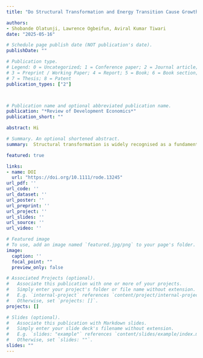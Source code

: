 ```yaml
---
title: "Do Structural Transformation and Energy Transition Cause Growth?"

authors:
- Shobande Olatunji, Lawrence Ogbeifun, Aviral Kumar Tiwari
date: "2025-05-16"

# Schedule page publish date (NOT publication's date).
publishDate: ""

# Publication type.
# Legend: 0 = Uncategorized; 1 = Conference paper; 2 = Journal article;
# 3 = Preprint / Working Paper; 4 = Report; 5 = Book; 6 = Book section;
# 7 = Thesis; 8 = Patent
publication_types: ["2"]



# Publication name and optional abbreviated publication name.
publication: "*Review of Development Economics*"
publication_short: ""

abstract: Hi

# Summary. An optional shortened abstract.
summary:  Structural transformation is widely recognised as a fundamental driver of sustained economic growth. However, the existing literature on this process remains fragmented and inconclusive, preventing a clear understanding of its underlying dynamics. This knowledge gap is further compounded by the urgent need to address the climate crisis while managing the transition to a net-zero energy future. The stakes have never been higher: without a clear understanding of how structural transformation interacts with broader economic and environmental shifts, policymakers risk pursuing strategies that fail to address the interconnected challenges of economic development and sustainability. This paper makes three key contributions. First, it examines the role of structural transformation and the energy transition in driving economic growth within the OECD from 2000 to 2022. Second, it proposes strategies for harnessing high-performing sectors to promote growth without compromising sustainability. Third, it highlights the critical importance of addressing endogeneity to improve growth predictability and policy formulation. The empirical strategy employs second-generation time-series methods in combination with dynamic econometric analysis. At the aggregate level, the findings show that both the industrial and service sectors make positive, statistically significant contributions to economic growth, while the agricultural sector has a negative impact. Furthermore, the analysis emphasizes the vital role of renewable energy in driving economic growth during the energy transition. However, when examining sector-specific data, the results are more mixed. This highlights the urgent need for policies that effectively integrate the energy transition with economic development, ensuring that growth in key sectors is not only sustainable but also aligned with environmental goals.

featured: true

links:
- name: DOI
  url: "https://doi.org/10.1111/rode.13245"
url_pdf: ''
url_code: ''
url_dataset: ''
url_poster: ''
url_preprint: ''
url_project: ''
url_slides: ''
url_source: ''
url_video: ''

# Featured image
# To use, add an image named `featured.jpg/png` to your page's folder. 
image:
  caption: ''
  focal_point: ""
  preview_only: false

# Associated Projects (optional).
#   Associate this publication with one or more of your projects.
#   Simply enter your project's folder or file name without extension.
#   E.g. `internal-project` references `content/project/internal-project/index.md`.
#   Otherwise, set `projects: []`.
projects: []

# Slides (optional).
#   Associate this publication with Markdown slides.
#   Simply enter your slide deck's filename without extension.
#   E.g. `slides: "example"` references `content/slides/example/index.md`.
#   Otherwise, set `slides: ""`.
slides: ""
---
```

